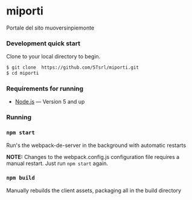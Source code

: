 # miporti
Portale del sito muoversinpiemonte

### Development quick start

Clone to your local directory to begin.

```bash
$ git clone  https://github.com/5Tsrl/miporti.git
$ cd miporti
```

### Requirements for running

* [Node.js](https://nodejs.org/) — Version 5 and up

### Running

### `npm start`

Run's the webpack-de-server in the background with automatic restarts 

**NOTE:** Changes to the webpack.config.js configuration file requires a manual restart. Just run `npm start` again.


### `npm build`

Manually rebuilds the client assets, packaging all in the build directory

